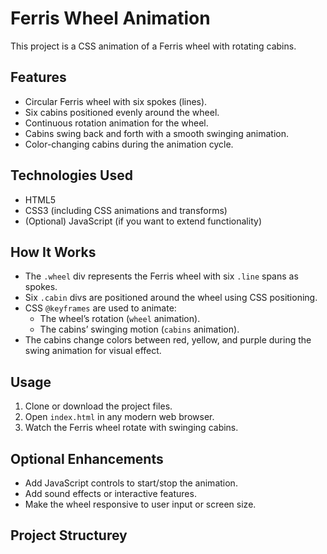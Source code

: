 # Ferris Wheel Animation

This project is a CSS animation of a Ferris wheel with rotating cabins.

## Features

- Circular Ferris wheel with six spokes (lines).
- Six cabins positioned evenly around the wheel.
- Continuous rotation animation for the wheel.
- Cabins swing back and forth with a smooth swinging animation.
- Color-changing cabins during the animation cycle.

## Technologies Used

- HTML5
- CSS3 (including CSS animations and transforms)
- (Optional) JavaScript (if you want to extend functionality)

## How It Works

- The `.wheel` div represents the Ferris wheel with six `.line` spans as spokes.
- Six `.cabin` divs are positioned around the wheel using CSS positioning.
- CSS `@keyframes` are used to animate:
  - The wheel’s rotation (`wheel` animation).
  - The cabins’ swinging motion (`cabins` animation).
- The cabins change colors between red, yellow, and purple during the swing animation for visual effect.

## Usage

1. Clone or download the project files.
2. Open `index.html` in any modern web browser.
3. Watch the Ferris wheel rotate with swinging cabins.

## Optional Enhancements

- Add JavaScript controls to start/stop the animation.
- Add sound effects or interactive features.
- Make the wheel responsive to user input or screen size.

## Project Structurey



